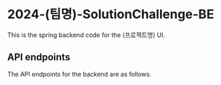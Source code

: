 # 2024-(팀명)-SolutionChallenge-BE
This is the spring backend code for the (프로젝트명) UI.

## API endpoints
The API endpoints for the backend are as follows.
